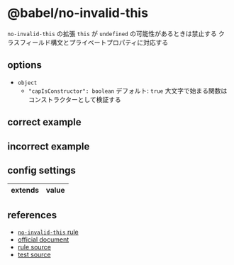 # @babel/no-invalid-this

`no-invalid-this` の拡張
`this` が `undefined` の可能性があるときは禁止する
クラスフィールド構文とプライベートプロパティに対応する

## options

- `object`
  - `"capIsConstructor": boolean`
    デフォルト: `true`
    大文字で始まる関数はコンストラクターとして検証する

## correct example

## incorrect example

## config settings

| extends | value |
| ------- | ----- |

## references

- [`no-invalid-this` rule](../../eslint/no-invalid-this.md)
- [official document](https://github.com/babel/babel/tree/main/eslint/babel-eslint-plugin)
- [rule source](https://github.com/babel/babel/blob/main/eslint/babel-eslint-plugin/src/rules/no-invalid-this.cjs)
- [test source](https://github.com/babel/babel/blob/main/eslint/babel-eslint-plugin/test/rules/no-invalid-this.js)
